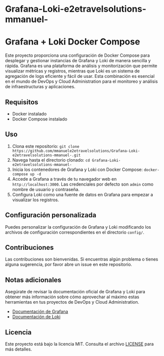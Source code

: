 # Grafana-Loki-e2etravelsolutions-mmanuel-

# Grafana + Loki Docker Compose

Este proyecto proporciona una configuración de Docker Compose para desplegar y gestionar instancias de Grafana y Loki de manera sencilla y rápida. Grafana es una plataforma de análisis y monitorización que permite visualizar métricas y registros, mientras que Loki es un sistema de agregación de logs eficiente y fácil de usar. Esta combinación es esencial en el mundo de DevOps y Cloud Administration para el monitoreo y análisis de infraestructuras y aplicaciones.

## Requisitos

- Docker instalado
- Docker Compose instalado

## Uso

1. Clona este repositorio: `git clone https://github.com/mmanuele2etravelsolutions/Grafana-Loki-e2etravelsolutions-mmanuel-.git`
2. Navega hasta el directorio clonado: `cd Grafana-Loki-e2etravelsolutions-mmanuel-`
3. Inicia los contenedores de Grafana y Loki con Docker Compose: `docker-compose up -d`
4. Accede a Grafana a través de tu navegador web en `http://localhost:3000`. Las credenciales por defecto son `admin` como nombre de usuario y contraseña.
5. Configura Loki como una fuente de datos en Grafana para empezar a visualizar los registros.

## Configuración personalizada

Puedes personalizar la configuración de Grafana y Loki modificando los archivos de configuración correspondientes en el directorio `config/`.

## Contribuciones

Las contribuciones son bienvenidas. Si encuentras algún problema o tienes alguna sugerencia, por favor abre un issue en este repositorio.

## Notas adicionales

Asegúrate de revisar la documentación oficial de Grafana y Loki para obtener más información sobre cómo aprovechar al máximo estas herramientas en tus proyectos de DevOps y Cloud Administration.

- [Documentación de Grafana](https://grafana.com/docs/)
- [Documentación de Loki](https://grafana.com/docs/loki/latest/)

## Licencia

Este proyecto está bajo la licencia MIT. Consulta el archivo [LICENSE](./LICENSE) para más detalles.
